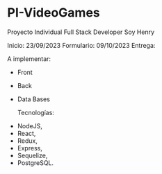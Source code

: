 # PI-VideoGames
Proyecto Individual Full Stack Developer Soy Henry

Inicio: 23/09/2023
Formulario: 09/10/2023
Entrega:

A implementar:
- Front
- Back
- Data Bases

  Tecnologías:
* NodeJS,
* React,
* Redux,
* Express,
* Sequelize,
* PostgreSQL.

  
